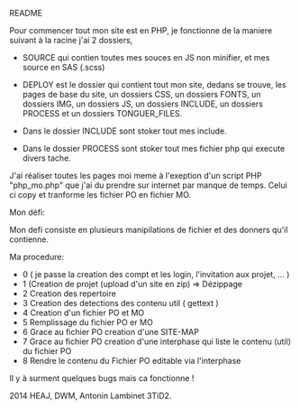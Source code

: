 README


Pour commencer tout mon site est en PHP, je fonctionne de la maniere suivant à la racine j'ai 2 dossiers,
- SOURCE qui contien toutes mes souces en JS non minifier, et mes source en SAS (.scss)
- DEPLOY est le dossier qui contient tout mon site, dedans se trouve, les pages de base du site, un dossiers CSS, un dossiers FONTS, un dossiers IMG, un dossiers JS, un dossiers INCLUDE, un dossiers PROCESS et un dossiers TONGUER_FILES.

- Dans le dossier INCLUDE sont stoker tout mes include.
- Dans le dossier PROCESS sont stoker tout mes fichier php qui execute divers tache.

J'ai réaliser toutes les pages moi meme à l'exeption d'un script PHP "php_mo.php" que j'ai du prendre sur internet par manque de temps. Celui ci copy et tranforme les fichier PO en fichier MO.

Mon défi:

Mon defi consiste en plusieurs manipilations de fichier et des donners qu'il contienne.

Ma procedure:

- 0 ( je passe la creation des compt et les login, l'invitation aux projet, ... )
- 1 (Creation de projet (upload d'un site en zip) => Dézippage
- 2 Creation des repertoire
- 3 Creation des detections des contenu util ( gettext )
- 4 Creation d'un fichier PO et MO
- 5 Remplissage du fichier PO er MO
- 6 Grace au fichier PO creation d'une SITE-MAP
- 7 Grace au fichier PO creation d'une interphase qui liste le contenu (util) du fichier PO
- 8 Rendre le contenu du Fichier PO editable via l'interphase

Il y à surment quelques bugs mais ca fonctionne !


2014 HEAJ, DWM,
Antonin Lambinet 3TiD2.